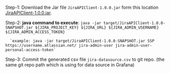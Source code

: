 
Step-1: Download the Jar file `JiraAPIClient-1.0.0.jar` form this location [JiraAPIClient-1.0.0.jar](JiraAPIClient-1.0.0.jar).

Step-2: **java command to execute**: `java -jar target/JiraAPIClient-1.0.0-SNAPSHOT.jar ${JIRA_PROJECT_KEY} ${JIRA_URL} ${JIRA_ADMIN_USERNAME} ${JIRA_ADMIN_ACCESS_TOKEN}`

      `example: java -jar target/JiraAPIClient-1.0.0-SNAPSHOT.jar SSP https://username.atlassian.net/ jira-admin-user jira-admin-user-personal-access-token`

Step-3: Commit the generated csv file `jira-datasource.csv` to git repo. (the same git repo path which is using for data source in Grafana)

